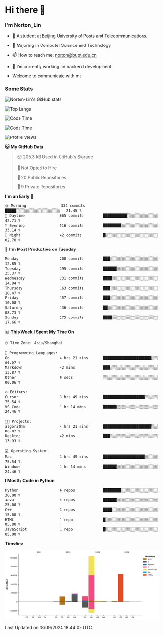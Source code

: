 
# Hi there 👋

### I'm Norton_Lin
- 🏫 A student at Beijing University of Posts and Telecommunications.
- 🌱 Majoring in Computer Science and Technology
- 📫 How to reach me: norton@bupt.edu.cn
- 🌱 I'm currently working on backend development

- Welcome to communicate with me

### Some Stats
![Norton-Lin's GitHub stats](https://github-readme-stats.vercel.app/api?username=Norton-Lin&count_private=true&show_icons=true&theme=radical)

![Top Langs](https://github-readme-stats.vercel.app/api/top-langs/?username=Norton-Lin&langs_count=10&layout=compact)

![Code Time](https://github-readme-stats.vercel.app/api/wakatime?username=Norton_Lin)

<!--START_SECTION:waka-->
![Code Time](http://img.shields.io/badge/Code%20Time-818%20hrs%2024%20mins-blue)

![Profile Views](http://img.shields.io/badge/Profile%20Views-0-blue)

**🐱 My GitHub Data** 

> 📦 205.3 kB Used in GitHub's Storage 
 > 
> 🚫 Not Opted to Hire
 > 
> 📜 20 Public Repositories 
 > 
> 🔑 9 Private Repositories 
 > 
**I'm an Early 🐤** 

```text
🌞 Morning                334 commits         █████░░░░░░░░░░░░░░░░░░░░   21.45 % 
🌆 Daytime                665 commits         ███████████░░░░░░░░░░░░░░   42.71 % 
🌃 Evening                516 commits         ████████░░░░░░░░░░░░░░░░░   33.14 % 
🌙 Night                  42 commits          █░░░░░░░░░░░░░░░░░░░░░░░░   02.70 % 
```
📅 **I'm Most Productive on Tuesday** 

```text
Monday                   200 commits         ███░░░░░░░░░░░░░░░░░░░░░░   12.85 % 
Tuesday                  395 commits         ██████░░░░░░░░░░░░░░░░░░░   25.37 % 
Wednesday                231 commits         ████░░░░░░░░░░░░░░░░░░░░░   14.84 % 
Thursday                 163 commits         ███░░░░░░░░░░░░░░░░░░░░░░   10.47 % 
Friday                   157 commits         ███░░░░░░░░░░░░░░░░░░░░░░   10.08 % 
Saturday                 136 commits         ██░░░░░░░░░░░░░░░░░░░░░░░   08.73 % 
Sunday                   275 commits         ████░░░░░░░░░░░░░░░░░░░░░   17.66 % 
```


📊 **This Week I Spent My Time On** 

```text
🕑︎ Time Zone: Asia/Shanghai

💬 Programming Languages: 
Go                       4 hrs 21 mins       ██████████████████████░░░   86.07 % 
Markdown                 42 mins             ███░░░░░░░░░░░░░░░░░░░░░░   13.87 % 
Other                    0 secs              ░░░░░░░░░░░░░░░░░░░░░░░░░   00.06 % 

🔥 Editors: 
Cursor                   3 hrs 49 mins       ███████████████████░░░░░░   75.54 % 
VS Code                  1 hr 14 mins        ██████░░░░░░░░░░░░░░░░░░░   24.46 % 

🐱‍💻 Projects: 
algorithm                4 hrs 21 mins       ██████████████████████░░░   86.07 % 
Desktop                  42 mins             ███░░░░░░░░░░░░░░░░░░░░░░   13.93 % 

💻 Operating System: 
Mac                      3 hrs 49 mins       ███████████████████░░░░░░   75.54 % 
Windows                  1 hr 14 mins        ██████░░░░░░░░░░░░░░░░░░░   24.46 % 
```

**I Mostly Code in Python** 

```text
Python                   6 repos             ████████░░░░░░░░░░░░░░░░░   30.00 % 
Java                     5 repos             ██████░░░░░░░░░░░░░░░░░░░   25.00 % 
C++                      3 repos             ████░░░░░░░░░░░░░░░░░░░░░   15.00 % 
HTML                     1 repo              █░░░░░░░░░░░░░░░░░░░░░░░░   05.00 % 
JavaScript               1 repo              █░░░░░░░░░░░░░░░░░░░░░░░░   05.00 % 
```



**Timeline**

![Lines of Code chart](https://raw.githubusercontent.com/Norton-Lin/Norton-Lin/main/assets/bar_graph.png)


 Last Updated on 18/09/2024 18:44:09 UTC
<!--END_SECTION:waka-->
